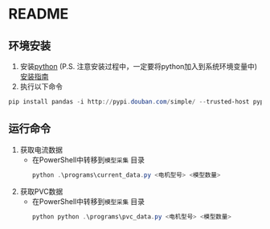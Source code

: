 # README

## 环境安装
1. 安装[python](https://www.python.org/downloads/) (P.S. 注意安装过程中，一定要将python加入到系统环境变量中)[安装指南](https://zhuanlan.zhihu.com/p/104502997)
2. 执行以下命令
```PowerShell
pip install pandas -i http://pypi.douban.com/simple/ --trusted-host pypi.douban.com
```

## 运行命令
1. 获取电流数据
   - 在PowerShell中转移到`模型采集` 目录
        ```PowerShell
        python .\programs\current_data.py <电机型号> <模型数量>
        ```
1. 获取PVC数据
   - 在PowerShell中转移到`模型采集` 目录
        ```PowerShell
        python python .\programs\pvc_data.py <电机型号> <模型数量>
        ```
